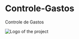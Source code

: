 # Controle-Gastos
Controle de Gastos


![Logo of the project](https://github.com/LucasLBB/Controle-Gastos/origin/master/public/readme_images/logo.png)
